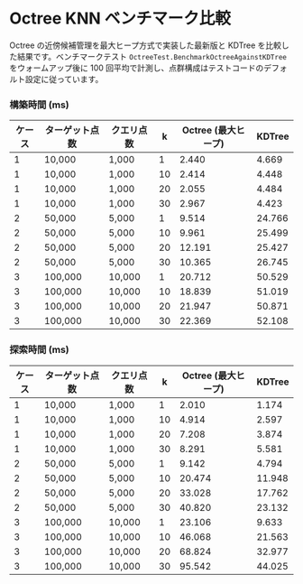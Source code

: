 # Octree KNN ベンチマーク比較

Octree の近傍候補管理を最大ヒープ方式で実装した最新版と KDTree を比較した結果です。ベンチマークテスト `OctreeTest.BenchmarkOctreeAgainstKDTree` をウォームアップ後に 100 回平均で計測し、点群構成はテストコードのデフォルト設定に従っています。

### 構築時間 (ms)

| ケース | ターゲット点数 | クエリ点数 | k | Octree (最大ヒープ) | KDTree |
| --- | --- | --- | --- | --- | --- |
| 1 | 10,000 | 1,000 | 1 | 2.440 | 4.669 |
| 1 | 10,000 | 1,000 | 10 | 2.414 | 4.448 |
| 1 | 10,000 | 1,000 | 20 | 2.055 | 4.484 |
| 1 | 10,000 | 1,000 | 30 | 2.967 | 4.423 |
| 2 | 50,000 | 5,000 | 1 | 9.514 | 24.766 |
| 2 | 50,000 | 5,000 | 10 | 9.961 | 25.499 |
| 2 | 50,000 | 5,000 | 20 | 12.191 | 25.427 |
| 2 | 50,000 | 5,000 | 30 | 10.365 | 26.745 |
| 3 | 100,000 | 10,000 | 1 | 20.712 | 50.529 |
| 3 | 100,000 | 10,000 | 10 | 18.839 | 51.019 |
| 3 | 100,000 | 10,000 | 20 | 21.947 | 50.871 |
| 3 | 100,000 | 10,000 | 30 | 22.369 | 52.108 |

### 探索時間 (ms)

| ケース | ターゲット点数 | クエリ点数 | k | Octree (最大ヒープ) | KDTree |
| --- | --- | --- | --- | --- | --- |
| 1 | 10,000 | 1,000 | 1 | 2.010 | 1.174 |
| 1 | 10,000 | 1,000 | 10 | 4.914 | 2.597 |
| 1 | 10,000 | 1,000 | 20 | 7.208 | 3.874 |
| 1 | 10,000 | 1,000 | 30 | 8.291 | 5.581 |
| 2 | 50,000 | 5,000 | 1 | 9.142 | 4.794 |
| 2 | 50,000 | 5,000 | 10 | 20.474 | 11.948 |
| 2 | 50,000 | 5,000 | 20 | 33.028 | 17.762 |
| 2 | 50,000 | 5,000 | 30 | 40.820 | 23.132 |
| 3 | 100,000 | 10,000 | 1 | 23.106 | 9.633 |
| 3 | 100,000 | 10,000 | 10 | 46.068 | 21.563 |
| 3 | 100,000 | 10,000 | 20 | 68.824 | 32.977 |
| 3 | 100,000 | 10,000 | 30 | 95.542 | 44.025 |
